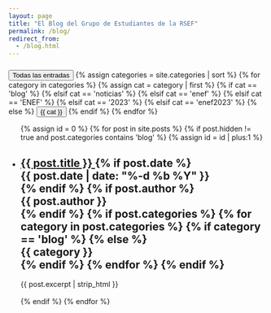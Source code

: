 ```yaml
---
layout: page
title: "El Blog del Grupo de Estudiantes de la RSEF"
permalink: /blog/
redirect_from:
  - /blog.html
---
```

<!-- FANCIER BLOG PRESENTATION IN DEVELOPMENT (WE NEED TO ATTRACT ATTENTION)
<!DOCTYPE html>
<html>
<head>
<meta name="viewport" content="width=device-width, initial-scale=1">
<style>
* {
  box-sizing: border-box;
}

/* Add a gray background color with some padding */
body {
  font-family: Arial;
  padding: 20px;
  background: #f1f1f1;
}

/* Header/Blog Title */
.header {
  padding: 30px;
  font-size: 40px;
  text-align: center;
  background: white;
}

/* Create two unequal columns that floats next to each other */
/* Left column */
.leftcolumn {   
  float: left;
  width: 75%;
}

/* Right column */
.rightcolumn {
  float: left;
  width: 25%;
  padding-left: 20px;
}

/* Fake image */
.fakeimg {
  background-color: #aaa;
  width: 100%;
  padding: 20px;
}

/* Add a card effect for articles */
.card {
   background-color: white;
   padding: 20px;
   margin-top: 20px;
}

/* Clear floats after the columns */
.row:after {
  content: "";
  display: table;
  clear: both;
}

/* Footer */
.footer {
  padding: 20px;
  text-align: center;
  background: #ddd;
  margin-top: 20px;
}

/* Responsive layout - when the screen is less than 800px wide, make the two columns stack on top of each other instead of next to each other */
@media screen and (max-width: 800px) {
  .leftcolumn, .rightcolumn {   
    width: 100%;
    padding: 0;
  }
}
</style>
</head>
<body>

<div class="row">
  <div class="leftcolumn">
    <div class="card">
      <h2>¿QUIERES PUBLICAR CON NOSOTROS?</h2>
      <h5>Title description, Dec 7, 2017</h5>
      <div class="fakeimg" style="height:200px;">Image</div>
      <p>Some text..</p>
      <p>¿Te apetecería publicar algún artículo en nuestra web? ¿Eres un ávido divulgador científico que busca lectores? No dudes en contactarnos. ¡Esperamos tu mensaje!</p>
    </div>
  </div>
  <div class="rightcolumn">
    <div class="card">
      <h2>El autor</h2>
      <div class="fakeimg" style="height:100px;">Image</div>
      <p>Some text about me in culpa qui officia deserunt mollit anim..</p>
    </div>
    <div class="card">
      <h3>Popular Post</h3>
      <div class="fakeimg">Image</div><br>
      <div class="fakeimg">Image</div><br>
      <div class="fakeimg">Image</div>
    </div>
    <div class="card">
      <h3>Follow Me</h3>
      <p>Some text..</p>
    </div>
  </div>
</div>

</body>
</html>
-->


<div class="row center" style="padding-top: 10px">
<button class="chip_button" id="All" onclick="filterUsingCategory('All')">
  Todas las entradas
</button>
{% assign categories = site.categories | sort %}
{% for category in categories %}
  {% assign cat = category | first %}
  {% if cat == 'blog' %}
  {% elsif cat == 'noticias' %}
  {% elsif cat == 'enef' %}
  {% elsif cat == 'ENEF' %}
  {% elsif cat == '2023' %}
  {% elsif cat == 'enef2023' %}
  {% else %}
  <button class="chip_button" id="{{ cat | slugify }}" onclick="filterUsingCategory(this.id)">
    {{ cat }}
  </button>
  {% endif %}
{% endfor %}
</div>

<ul class="post-list">
  {% assign id = 0 %}
  {% for post in site.posts %}
    {% if post.hidden != true and post.categories contains 'blog' %}
      {% assign id = id | plus:1 %}
      <div  id="{{id}}">
      <li>
        <h2>
          <a class="post-link" href="{{ post.url | prepend: site.baseurl }}">
            {{ post.title }}
          </a>
          {% if post.date %}
            <div class="chip">
              <span class="post-meta">
                {{ post.date | date: "%-d %b %Y" }}
              </span>
            </div>
          {% endif %}
          {% if post.author %}
            <div class="chip">
              <span class="post-meta">
                {{ post.author }}
              </span>
            </div>
          {% endif %}
          {% if post.categories %}
            {% for category in post.categories %}
              {% if category == 'blog' %}
                {% else %}
                  <div class="chip">
                    <span class="post-meta">
                      {{ category }}
                    </span>
                  </div>
              {% endif %}
            {% endfor %}
          {% endif %}
        </h2>
        <div class="entry-content">
          {{ post.excerpt | strip_html }}
        </div>
        <br>
        </li>
        <div class="divider">
        </div>
      </div>
    {% endif %}
  {% endfor %}
</ul>

<script type="text/javascript">
  function slugify(str) {
    return str.toLowerCase().normalize('NFD').replace(/\p{Diacritic}/gu, '').replace(/[^a-z0-9]+/g, '-').replace(/(^-|-$)/g, '');
  }
  function filterUsingCategory(selectedCategory) {
    var id = 0;
    {% for post in site.posts %}
      {% if post.categories contains 'blog' and post.hidden != true %}
        var cats = {{ post.categories | jsonify }};
        var catSlugs = cats.map(function(cat) { return slugify(cat); });
        var postDiv = document.getElementById(++id);
        // Debug: log the categories and slugs
        console.log('Post', {{ post.title | jsonify }}, 'cats:', cats, 'catSlugs:', catSlugs, 'selected:', selectedCategory);
        postDiv.style.display =
          (selectedCategory == 'All' || catSlugs.includes(selectedCategory))
            ? 'unset'
            : 'none';
      {% endif %}
    {% endfor %}
  }
</script>
